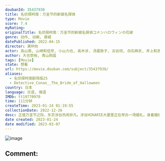 ```yaml
---
doubanId: 35437938
title: 名侦探柯南：万圣节的新娘名探偵
type: Movie
score: 7.4
myRating: 
originalTitle: 名侦探柯南：万圣节的新娘名探偵コナンハロウィンの花嫁
genre: 动作, 动画, 悬疑
datePublished: 2022-04-15
director: 满仲劝
actor: 高山南, 山崎和佳奈, 小山力也, 高木涉, 汤屋敦子, 古谷彻, 白石麻衣, 井上和彦, 三木真一郎, 神奈延年, 东地宏树, 绿川光, 三宅健太, 山口由里子, 林原惠美
author: 大仓崇裕, 青山刚昌
tags: [Movie]
state: 想看
url: https://movie.douban.com/subject/35437938/
aliases:
  - 名侦探柯南剧场版25
  - Detective_Conan__The_Bride_of_Halloween
country: 日本
language: 日语, 俄语
IMDb: tt19770970
time: 111分钟
createTime: 2023-01-24 01:19:55
collectionDate: 2022-12-26
desc: 正值万圣节之际，东京涉谷热闹非凡。涉谷HIKARIE大厦里正在举办一场婚礼，身着婚纱的便是——警视厅的佐藤警官。当柯南等宾客都在见证这场婚礼的时候，突如其来的暴徒向佐藤扑去！高木为了保护佐藤而受伤，好...
date created: 2023-01-24
date modified: 2023-03-07
---
```


![image](p2883894742.jpg)

Comment:
---
